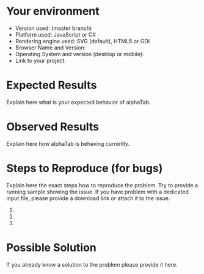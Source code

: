 # Your environment

* Version used: (master branch)
* Platform used: JavaScript or C#
* Rendering engine used: SVG (default), HTML5 or GDI
* Browser Name and Version: 
* Operating System and version (desktop or mobile):
* Link to your project:


# Expected Results

Explain here what is your expected behavior of alphaTab. 

# Observed Results

Explain here how alphaTab is behaving currently. 

# Steps to Reproduce (for bugs)

Explain here the exact steps how to reproduce the problem. Try to provide a
running sample showing the issue. If you have problem with a dedicated input file, 
please provide a download link or attach it to the issue. 
 
1. 
2. 
3.  

# Possible Solution 
If you already know a solution to the problem please provide it here. 
